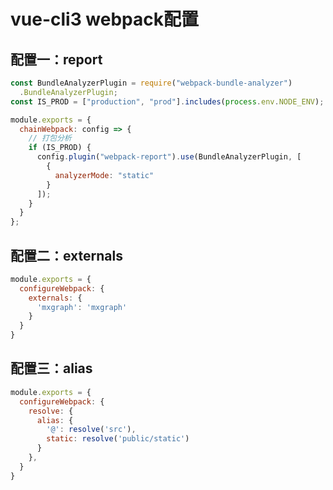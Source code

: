 <!--
 * @Description: vue-cli3 webpack配置
 * @Author: liuqiyu
 * @Date: 2019-12-17 11:03:23
 * @LastEditors: liuqiyu
 * @LastEditTime: 2019-12-17 11:10:45
 -->

# vue-cli3 webpack配置

## 配置一：report

```js
const BundleAnalyzerPlugin = require("webpack-bundle-analyzer")
  .BundleAnalyzerPlugin;
const IS_PROD = ["production", "prod"].includes(process.env.NODE_ENV);

module.exports = {
  chainWebpack: config => {
    // 打包分析
    if (IS_PROD) {
      config.plugin("webpack-report").use(BundleAnalyzerPlugin, [
        {
          analyzerMode: "static"
        }
      ]);
    }
  }
};
```

## 配置二：externals

```js
module.exports = {
  configureWebpack: {
    externals: {
      'mxgraph': 'mxgraph'
    }
  }
}
```

## 配置三：alias

```js
module.exports = {
  configureWebpack: {
    resolve: {
      alias: {
        '@': resolve('src'),
        static: resolve('public/static')
      }
    },
  }
}
```

